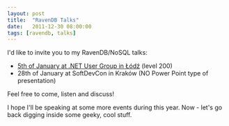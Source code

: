 ```yaml
---
layout: post
title: 	"RavenDB Talks"
date: 	2011-12-30 08:00:00
tags: [ravendb, talks]
---
```

I'd like to invite you to my RavenDB/NoSQL talks:

  * [5th of January at .NET User Group in Łódź](http://www.codeguru.pl/kalendarium/podglad-wydarzenia/raven-db---dokumentowe-bazy-danych,6004) (level 200)
  * 28th of January at SoftDevCon in Kraków (NO Power Point type of presentation)

Feel free to come, listen and discuss!

I hope I'll be speaking at some more events during this year. Now - let's go back digging inside some geeky, cool stuff.
